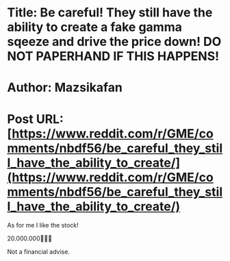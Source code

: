 # Title: Be careful! They still have the ability to create a fake gamma sqeeze and drive the price down! DO NOT PAPERHAND IF THIS HAPPENS!
# Author: Mazsikafan
# Post URL: [https://www.reddit.com/r/GME/comments/nbdf56/be_careful_they_still_have_the_ability_to_create/](https://www.reddit.com/r/GME/comments/nbdf56/be_careful_they_still_have_the_ability_to_create/)


As for me I like the stock! 

20.000.000🙌💎🚀

Not a financial advise.